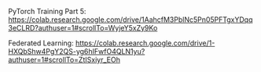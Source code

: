 PyTorch Training Part 5:
https://colab.research.google.com/drive/1AahcfM3PblNc5Pn05PFTgxYDqq3eCLRD?authuser=1#scrollTo=WyjeY5xZy9Ko

Federated Learning:
https://colab.research.google.com/drive/1-HXQbShw4PgY2QS-yg6hIFwfO4QLN1yu?authuser=1#scrollTo=ZtISxiyr_EOh 
